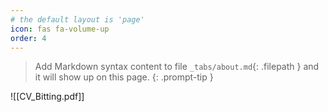 ```yaml
---
# the default layout is 'page'
icon: fas fa-volume-up
order: 4
---
```



> Add Markdown syntax content to file `_tabs/about.md`{: .filepath } and it will show up on this page.
{: .prompt-tip }

![[CV_Bitting.pdf]]
